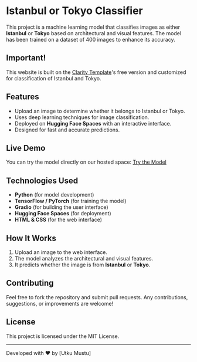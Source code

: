 # Istanbul or Tokyo Classifier

This project is a machine learning model that classifies images as either **Istanbul** or **Tokyo** based on architectural and visual features. The model has been trained on a dataset of 400 images to enhance its accuracy.

## Important!
This website is built on the [Clarity Template](https://github.com/lorenmt/clarity-template)'s free version and customized for classification of Istanbul and Tokyo.

## Features
- Upload an image to determine whether it belongs to Istanbul or Tokyo.
- Uses deep learning techniques for image classification.
- Deployed on **Hugging Face Spaces** with an interactive interface.
- Designed for fast and accurate predictions.

## Live Demo
You can try the model directly on our hosted space:
[Try the Model](https://huggingface.co/spaces/utkmst/istanbul_or_tokyo)


## Technologies Used
- **Python** (for model development)
- **TensorFlow / PyTorch** (for training the model)
- **Gradio** (for building the user interface)
- **Hugging Face Spaces** (for deployment)
- **HTML & CSS** (for the web interface)

## How It Works
1. Upload an image to the web interface.
2. The model analyzes the architectural and visual features.
3. It predicts whether the image is from **Istanbul** or **Tokyo**.

## Contributing
Feel free to fork the repository and submit pull requests. Any contributions, suggestions, or improvements are welcome!

## License
This project is licensed under the MIT License.

---
Developed with ❤️ by [Utku Mustu]
